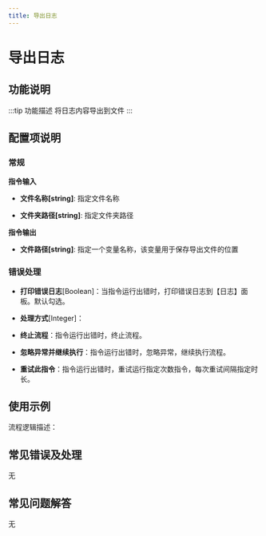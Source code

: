 ```yaml
---
title: 导出日志
---
```


# 导出日志

## 功能说明

:::tip 功能描述
将日志内容导出到文件
:::

## 配置项说明

### 常规

**指令输入**

- **文件名称[string]**: 指定文件名称

- **文件夹路径[string]**: 指定文件夹路径


**指令输出**

- **文件路径[string]**: 指定一个变量名称，该变量用于保存导出文件的位置

### 错误处理

- **打印错误日志**[Boolean]：当指令运行出错时，打印错误日志到【日志】面板。默认勾选。

- **处理方式**[Integer]：

 - **终止流程**：指令运行出错时，终止流程。

 - **忽略异常并继续执行**：指令运行出错时，忽略异常，继续执行流程。

 - **重试此指令**：指令运行出错时，重试运行指定次数指令，每次重试间隔指定时长。

## 使用示例

流程逻辑描述：

## 常见错误及处理

无

## 常见问题解答

无

